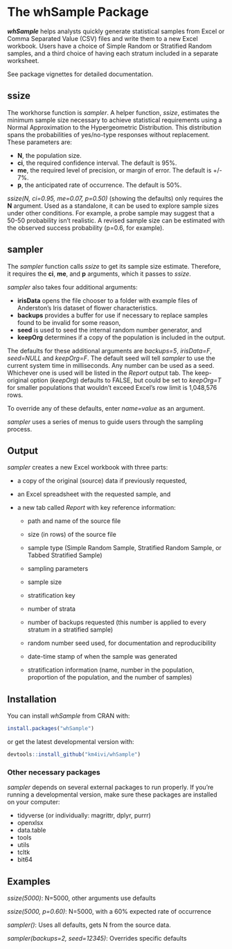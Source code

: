 
<!-- README.md is generated from README.Rmd. Please edit that file -->

# The whSample Package

***whSample*** helps analysts quickly generate statistical samples from
Excel or Comma Separated Value (CSV) files and write them to a new Excel
workbook. Users have a choice of Simple Random or Stratified Random
samples, and a third choice of having each stratum included in a
separate worksheet.

See package vignettes for detailed documentation.

## ssize

The workhorse function is *sampler*. A helper function, *ssize*,
estimates the minimum sample size necessary to achieve statistical
requirements using a Normal Approximation to the Hypergeometric
Distribution. This distribution spans the probabilities of yes/no-type
responses without replacement. These parameters are:

-   **N**, the population size.
-   **ci**, the required confidence interval. The default is 95%.
-   **me**, the required level of precision, or margin of error. The
    default is +/- 7%.
-   **p**, the anticipated rate of occurrence. The default is 50%.

*ssize(N, ci=0.95, me=0.07, p=0.50)* (showing the defaults) only
requires the **N** argument. Used as a standalone, it can be used to
explore sample sizes under other conditions. For example, a probe sample
may suggest that a 50-50 probability isn’t realistic. A revised sample
size can be estimated with the observed success probability (p=0.6, for
example).

## sampler

The *sampler* function calls *ssize* to get its sample size estimate.
Therefore, it requires the **ci**, **me**, and **p** arguments, which it
passes to *ssize*.

*sampler* also takes four additional arguments:

-   **irisData** opens the file chooser to a folder with example files
    of Anderston’s Iris dataset of flower characteristics.
-   **backups** provides a buffer for use if necessary to replace
    samples found to be invalid for some reason,
-   **seed** is used to seed the internal random number generator, and
-   **keepOrg** determines if a copy of the population is included in
    the output.

The defaults for these additional arguments are *backups=5*,
*irisData=F*, *seed=NULL* and *keepOrg=F*. The default seed will tell
*sampler* to use the current system time in milliseconds. Any number can
be used as a seed. Whichever one is used will be listed in the *Report*
output tab. The keep-original option (*keepOrg*) defaults to FALSE, but
could be set to *keepOrg=T* for smaller populations that wouldn’t exceed
Excel’s row limit is 1,048,576 rows.

To override any of these defaults, enter *name=value* as an argument.

*sampler* uses a series of menus to guide users through the sampling
process.

## Output

*sampler* creates a new Excel workbook with three parts:

-   a copy of the original (source) data if previously requested,

-   an Excel spreadsheet with the requested sample, and

-   a new tab called *Report* with key reference information:

    -   path and name of the source file

    -   size (in rows) of the source file

    -   sample type (Simple Random Sample, Stratified Random Sample, or
        Tabbed Stratified Sample)

    -   sampling parameters

    -   sample size

    -   stratification key

    -   number of strata

    -   number of backups requested (this number is applied to every
        stratum in a stratified sample)

    -   random number seed used, for documentation and reproducibility

    -   date-time stamp of when the sample was generated

    -   stratification information (name, number in the population,
        proportion of the population, and the number of samples)

## Installation

You can install *whSample* from CRAN with:

``` r
install.packages("whSample")
```

or get the latest developmental version with:

``` r
devtools::install_github("km4ivi/whSample")
```

### Other necessary packages

*sampler* depends on several external packages to run properly. If
you’re running a developmental version, make sure these packages are
installed on your computer:

-   tidyverse (or individually: magrittr, dplyr, purrr)
-   openxlsx
-   data.table
-   tools
-   utils
-   tcltk
-   bit64

## Examples

*ssize(5000)*: N=5000, other arguments use defaults

*ssize(5000, p=0.60)*: N=5000, with a 60% expected rate of occurrence

*sampler()*: Uses all defaults, gets N from the source data.

*sampler(backups=2, seed=12345)*: Overrides specific defaults
